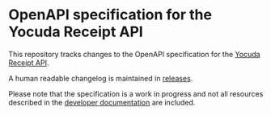 OpenAPI specification for the Yocuda Receipt API
================================================

This repository tracks changes to the OpenAPI specification for the
[Yocuda Receipt API][1].

A human readable changelog is maintained in [releases][2].

Please note that the specification is a work in progress and not all resources
described in the [developer documentation][1] are included.

[1]: https://developer.ereceipts.co.uk/
[2]: https://github.com/paperlessreceipts/openapi/releases
